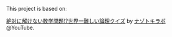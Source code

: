 This project is based on:

[絶対に解けない数学問題!?世界一難しい論理クイズ](https://youtu.be/d987q7bCB_g) by [ナゾトキラボ](https://www.youtube.com/@nazotokilab)
@YouTube.


